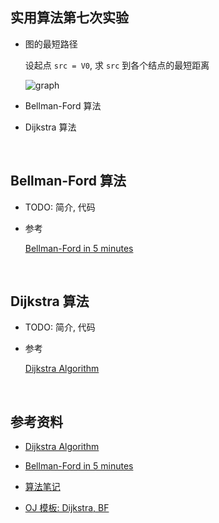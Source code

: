 ##	实用算法第七次实验

*	图的最短路径

	设起点 `src = V0`, 求 `src` 到各个结点的最短距离

	![graph](https://github.com/jJayyyyyyy/USTC-2018-Smester-1/blob/master/PracticalAlgorithmDesign/lab/lab01/assets/graph.png)

*	Bellman-Ford 算法

*	Dijkstra 算法

	<br>

##	Bellman-Ford 算法

*	TODO: 简介, 代码

*	参考

	[Bellman-Ford in 5 minutes](https://www.youtube.com/watch?v=obWXjtg0L64&list=PL2h_VWy7-njuvpg8szurNzxh14j39kyWK&index=6)

	<br>

##	Dijkstra 算法

*	TODO: 简介, 代码

*	参考

	[Dijkstra Algorithm](https://www.youtube.com/watch?v=gdmfOwyQlcI&list=PL2h_VWy7-njuvpg8szurNzxh14j39kyWK&index=5)

	<br>

##	参考资料

*	[Dijkstra Algorithm](https://www.youtube.com/watch?v=gdmfOwyQlcI&list=PL2h_VWy7-njuvpg8szurNzxh14j39kyWK&index=5)

*	[Bellman-Ford in 5 minutes](https://www.youtube.com/watch?v=obWXjtg0L64&list=PL2h_VWy7-njuvpg8szurNzxh14j39kyWK&index=6)

*	[算法笔记](https://book.douban.com/subject/26827295/)

*	[OJ 模板: Dijkstra, BF](https://github.com/jJayyyyyyy/OJ/blob/master/tools/Question4.md)
